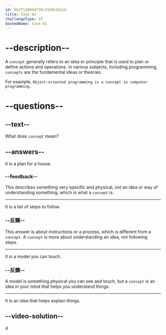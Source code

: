 ```yaml
---
id: 662f12006df30c31b9cb5a3c
title: Task 61
challengeType: 19
dashedName: task-61
---
```


# --description--

A `concept` generally refers to an idea or principle that is used to plan or define actions and operations. In various subjects, including programming, `concepts` are the fundamental ideas or theories.

For example, `Object-oriented programming is a concept in computer programming.`

# --questions--

## --text--

What does `concept` mean?

## --answers--

It is a plan for a house.

### --feedback--

This describes something very specific and physical, not an idea or way of understanding something, which is what a `concept` is.

---

It is a list of steps to follow.

### --反饋--

This answer is about instructions or a process, which is different from a `concept`. A `concept` is more about understanding an idea, not following steps.

---

It is a model you can touch.

### --反饋--

A model is something physical you can see and touch, but a `concept` is an idea in your mind that helps you understand things.

---

It is an idea that helps explain things.

## --video-solution--

4
